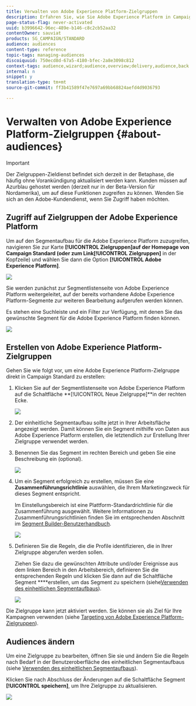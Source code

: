 ```yaml
---
title: Verwalten von Adobe Experience Platform-Zielgruppen
description: Erfahren Sie, wie Sie Adobe Experience Platform in Campaign Standard verwalten.
page-status-flag: never-activated
uuid: b3996642-96ec-489e-b146-c8c2cb52aa32
contentOwner: sauviat
products: SG_CAMPAIGN/STANDARD
audience: audiences
content-type: reference
topic-tags: managing-audiences
discoiquuid: 750ecd8d-67a5-4180-bfec-2a8e3098c812
context-tags: audience,wizard;audience,overview;delivery,audience,back
internal: n
snippet: y
translation-type: tm+mt
source-git-commit: ff3b41589f47e7697a69bb68824aefd4d9036793

---
```



# Verwalten von Adobe Experience Platform-Zielgruppen {#about-audiences}

>[!IMPORTANT]
>
>Der Zielgruppen-Zieldienst befindet sich derzeit in der Betaphase, die häufig ohne Vorankündigung aktualisiert werden kann. Kunden müssen auf Azurblau gehostet werden (derzeit nur in der Beta-Version für Nordamerika), um auf diese Funktionen zugreifen zu können. Wenden Sie sich an den Adobe-Kundendienst, wenn Sie Zugriff haben möchten.

## Zugriff auf Zielgruppen der Adobe Experience Platform

Um auf den Segmentaufbau für die Adobe Experience Platform zuzugreifen, navigieren Sie zur Karte **[!UICONTROL Zielgruppen]**auf der Homepage von Campaign Standard (oder zum Link**[!UICONTROL  Zielgruppen]** in der Kopfzeile) und wählen Sie dann die Option **[!UICONTROL Adobe Experience Platform]**.

![](assets/aep_audiences_access.png)

Sie werden zunächst zur Segmentlistenseite von Adobe Experience Platform weitergeleitet, auf der bereits vorhandene Adobe Experience Platform-Segmente zur weiteren Bearbeitung aufgerufen werden können.

Es stehen eine Suchleiste und ein Filter zur Verfügung, mit denen Sie das gewünschte Segment für die Adobe Experience Platform finden können.

![](assets/aep_audiences_list.png)

## Erstellen von Adobe Experience Platform-Zielgruppen

Gehen Sie wie folgt vor, um eine Adobe Experience Platform-Zielgruppe direkt in Campaign Standard zu erstellen:

1. Klicken Sie auf der Segmentlistenseite von Adobe Experience Platform auf die Schaltfläche **[!UICONTROL Neue Zielgruppe]**in der rechten Ecke.

   ![](assets/aep_audiences_creation_create.png)

1. Der einheitliche Segmentaufbau sollte jetzt in Ihrer Arbeitsfläche angezeigt werden. Damit können Sie ein Segment mithilfe von Daten aus Adobe Experience Platform erstellen, die letztendlich zur Erstellung Ihrer Zielgruppe verwendet werden.

1. Benennen Sie das Segment im rechten Bereich und geben Sie eine Beschreibung ein (optional).

   ![](assets/aep_audiences_creation_edit_name.png)

1. Um ein Segment erfolgreich zu erstellen, müssen Sie eine **Zusammenführungsrichtlinie** auswählen, die Ihrem Marketingzweck für dieses Segment entspricht.

   Im Einstellungsbereich ist eine Plattform-Standardrichtlinie für die Zusammenführung ausgewählt. Weitere Informationen zu Zusammenführungsrichtlinien finden Sie im entsprechenden Abschnitt im [Segment Builder-Benutzerhandbuch](https://www.adobe.io/apis/experienceplatform/home/profile-identity-segmentation/profile-identity-segmentation-services.html#!api-specification/markdown/narrative/technical_overview/segmentation/segment-builder-guide.md).

   ![](assets/aep_audiences_mergepolicy.png)

1. Definieren Sie die Regeln, die die Profile identifizieren, die in Ihrer Zielgruppe abgerufen werden sollen.

   Ziehen Sie dazu die gewünschten Attribute und/oder Ereignisse aus dem linken Bereich in den Arbeitsbereich, definieren Sie die entsprechenden Regeln und klicken Sie dann auf die Schaltfläche Segment ****erstellen, um das Segment zu speichern (siehe[Verwenden des einheitlichen Segmentaufbaus](../../audiences/using/aep-using-segment-builder.md)).

   ![](assets/aep_audiences_creation_query.png)

Die Zielgruppe kann jetzt aktiviert werden. Sie können sie als Ziel für Ihre Kampagnen verwenden (siehe [Targeting von Adobe Experience Platform-Zielgruppen](../../automating/using/aep-targeting-audiences.md)).

## Audiences ändern

Um eine Zielgruppe zu bearbeiten, öffnen Sie sie und ändern Sie die Regeln nach Bedarf in der Benutzeroberfläche des einheitlichen Segmentaufbaus (siehe [Verwenden des einheitlichen Segmentaufbaus](../../audiences/using/aep-using-segment-builder.md)).

Klicken Sie nach Abschluss der Änderungen auf die Schaltfläche Segment **[!UICONTROL speichern]**, um Ihre Zielgruppe zu aktualisieren.

![](assets/aep_audiences_editing.png)
